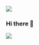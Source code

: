<img src="https://capsule-render.vercel.app/api?type=waving&color=ff8f2e&height=100&section=header&text=capsule%20render&text=Hi there 👋" />

### Hi there 👋

<img src="https://capsule-render.vercel.app/api?type=waving&color=ff8f2e&height=100&section=footer&text=capsule%20render&text=" />


<!--
**zayoonez/zayoonez** is a ✨ _special_ ✨ repository because its `README.md` (this file) appears on your GitHub profile.

Here are some ideas to get you started:

- 🔭 I’m currently working on ...
- 🌱 I’m currently learning ...
- 👯 I’m looking to collaborate on ...
- 🤔 I’m looking for help with ...
- 💬 Ask me about ...
- 📫 How to reach me: ...
- 😄 Pronouns: ...
- ⚡ Fun fact: ...
-->
